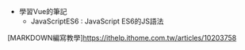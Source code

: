 * 學習Vue的筆記
    * JavaScriptES6 : JavaScript ES6的JS語法






[MARKDOWN編寫教學]https://ithelp.ithome.com.tw/articles/10203758